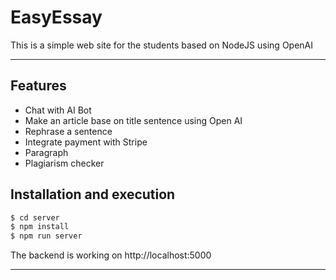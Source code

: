 # EasyEssay
This is a simple web site for the students based on NodeJS using OpenAI

---

## Features
- Chat with AI Bot 
- Make an article base on title sentence using Open AI
- Rephrase a sentence
- Integrate payment with Stripe
- Paragraph
- Plagiarism checker

## Installation and execution

```bash
$ cd server
$ npm install
$ npm run server
```
The backend is working on http://localhost:5000
 
---
